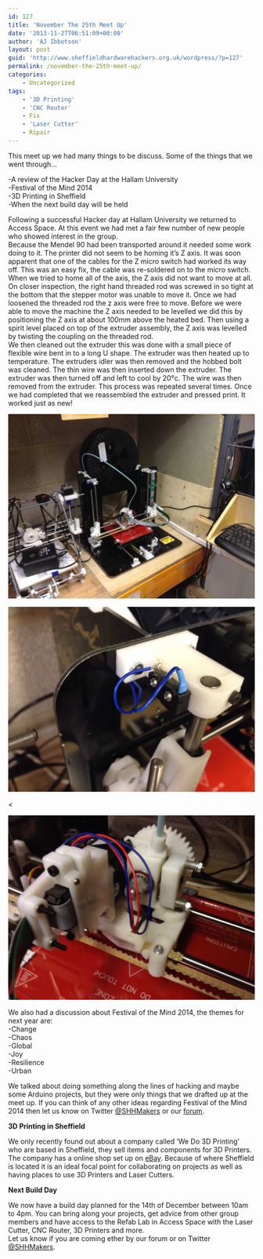 ```yaml
---
id: 127
title: 'November The 25th Meet Up'
date: '2013-11-27T06:51:09+00:00'
author: 'AJ Ibbotson'
layout: post
guid: 'http://www.sheffieldhardwarehackers.org.uk/wordpress/?p=127'
permalink: /november-the-25th-meet-up/
categories:
    - Uncategorized
tags:
    - '3D Printing'
    - 'CNC Router'
    - Fix
    - 'Laser Cutter'
    - Ripair
---
```


This meet up we had many things to be discuss. Some of the things that we went through…

-A review of the Hacker Day at the Hallam University  
-Festival of the Mind 2014  
-3D Printing in Sheffield  
-When the next build day will be held

Following a successful Hacker day at Hallam University we returned to Access Space. At this event we had met a fair few number of new people who showed interest in the group.  
Because the Mendel 90 had been transported around it needed some work doing to it. The printer did not seem to be homing it’s Z axis. It was soon apparent that one of the cables for the Z micro switch had worked its way off. This was an easy fix, the cable was re-soldered on to the micro switch. When we tried to home all of the axis, the Z axis did not want to move at all. On closer inspection, the right hand threaded rod was screwed in so tight at the bottom that the stepper motor was unable to move it. Once we had loosened the threaded rod the z axis were free to move. Before we were able to move the machine the Z axis needed to be levelled we did this by positioning the Z axis at about 100mm above the heated bed. Then using a spirit level placed on top of the extruder assembly, the Z axis was levelled by twisting the coupling on the threaded rod.  
We then cleaned out the extruder this was done with a small piece of flexible wire bent in to a long U shape. The extruder was then heated up to temperature. The extruders idler was then removed and the hobbed bolt was cleaned. The thin wire was then inserted down the extruder. The extruder was then turned off and left to cool by 20°c. The wire was then removed from the extruder. This process was repeated several times. Once we had completed that we reassembled the extruder and pressed print. It worked just as new!

![](/assets/blog/2013-11-27-november-the-25th-meet-up/20131201-090058.jpg)

![](/assets/blog/2013-11-27-november-the-25th-meet-up/20131201-090353.jpg)

&lt;

![](/assets/blog/2013-11-27-november-the-25th-meet-up/20131201-090247.jpg)

We also had a discussion about Festival of the Mind 2014, the themes for next year are:  
-Change  
-Chaos  
-Global  
-Joy  
-Resilience  
-Urban

We talked about doing something along the lines of hacking and maybe some Arduino projects, but they were only things that we drafted up at the meet up. If you can think of any other ideas regarding Festival of the Mind 2014 then let us know on Twitter [@SHHMakers](http://twitter.com/shhmakers) or our [forum](https://groups.google.com/forum/#!forum/sheffield-hardware-hackers).

**3D Printing in Sheffield**

We only recently found out about a company called ‘We Do 3D Printing’ who are based in Sheffield, they sell items and components for 3D Printers. The company has a online shop set up on [eBay](http://stores.ebay.co.uk/We-Do-3D-Printing). Because of where Sheffield is located it is an ideal focal point for collaborating on projects as well as having places to use 3D Printers and Laser Cutters.

**Next Build Day**

We now have a build day planned for the 14th of December between 10am to 4pm. You can bring along your projects, get advice from other group members and have access to the Refab Lab in Access Space with the Laser Cutter, CNC Router, 3D Printers and more.  
Let us know if you are coming ether by our <a>forum</a> or on Twitter [@SHHMakers](http://twitter.com/shhmakers).
<!--- path/to this posts images is /assets/blog/2013-11-27-november-the-25th-meet-up/ --->